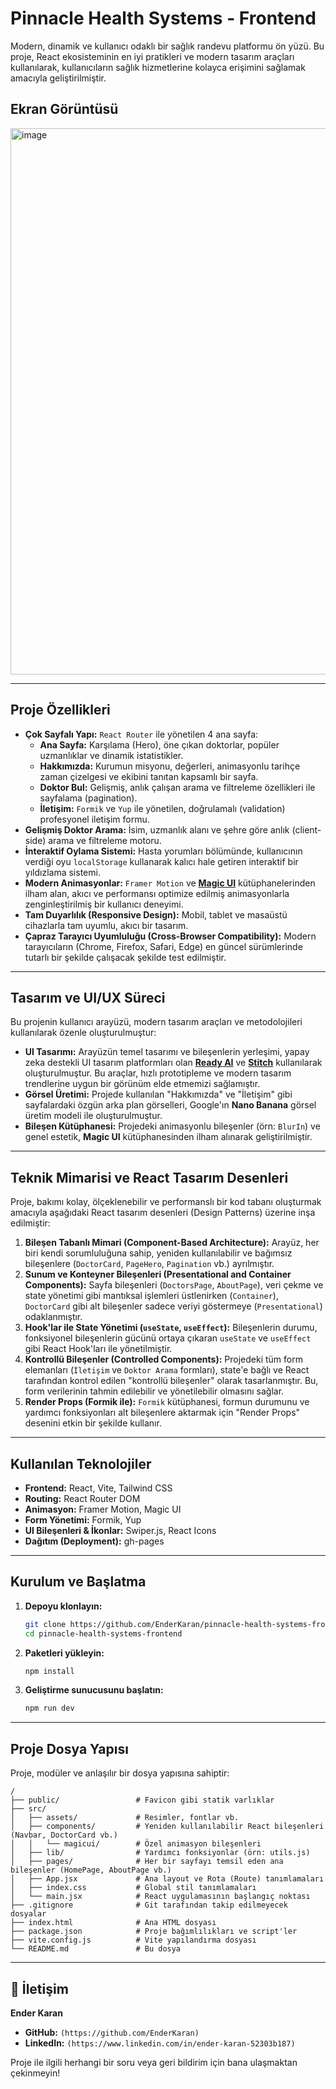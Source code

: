 # Pinnacle Health Systems - Frontend

Modern, dinamik ve kullanıcı odaklı bir sağlık randevu platformu ön yüzü. Bu proje, React ekosisteminin en iyi pratikleri ve modern tasarım araçları kullanılarak, kullanıcıların sağlık hizmetlerine kolayca erişimini sağlamak amacıyla geliştirilmiştir.

## Ekran Görüntüsü
<img width="1911" height="874" alt="image" src="https://github.com/user-attachments/assets/5af70588-daa4-4c36-bd33-6278f5e87db2" />

---

## Proje Özellikleri

- **Çok Sayfalı Yapı:** `React Router` ile yönetilen 4 ana sayfa:
  - **Ana Sayfa:** Karşılama (Hero), öne çıkan doktorlar, popüler uzmanlıklar ve dinamik istatistikler.
  - **Hakkımızda:** Kurumun misyonu, değerleri, animasyonlu tarihçe zaman çizelgesi ve ekibini tanıtan kapsamlı bir sayfa.
  - **Doktor Bul:** Gelişmiş, anlık çalışan arama ve filtreleme özellikleri ile sayfalama (pagination).
  - **İletişim:** `Formik` ve `Yup` ile yönetilen, doğrulamalı (validation) profesyonel iletişim formu.
- **Gelişmiş Doktor Arama:** İsim, uzmanlık alanı ve şehre göre anlık (client-side) arama ve filtreleme motoru.
- **İnteraktif Oylama Sistemi:** Hasta yorumları bölümünde, kullanıcının verdiği oyu `localStorage` kullanarak kalıcı hale getiren interaktif bir yıldızlama sistemi.
- **Modern Animasyonlar:** `Framer Motion` ve [**Magic UI**](https://magicui.design/) kütüphanelerinden ilham alan, akıcı ve performansı optimize edilmiş animasyonlarla zenginleştirilmiş bir kullanıcı deneyimi.
- **Tam Duyarlılık (Responsive Design):** Mobil, tablet ve masaüstü cihazlarla tam uyumlu, akıcı bir tasarım.
- **Çapraz Tarayıcı Uyumluluğu (Cross-Browser Compatibility):** Modern tarayıcıların (Chrome, Firefox, Safari, Edge) en güncel sürümlerinde tutarlı bir şekilde çalışacak şekilde test edilmiştir.

---

## Tasarım ve UI/UX Süreci

Bu projenin kullanıcı arayüzü, modern tasarım araçları ve metodolojileri kullanılarak özenle oluşturulmuştur:

- **UI Tasarımı:** Arayüzün temel tasarımı ve bileşenlerin yerleşimi, yapay zeka destekli UI tasarım platformları olan [**Ready AI**](https://www.ready.io/) ve [**Stitch**](https://stitch.so/) kullanılarak oluşturulmuştur. Bu araçlar, hızlı prototipleme ve modern tasarım trendlerine uygun bir görünüm elde etmemizi sağlamıştır.
- **Görsel Üretimi:** Projede kullanılan "Hakkımızda" ve "İletişim" gibi sayfalardaki özgün arka plan görselleri, Google'ın **Nano Banana** görsel üretim modeli ile oluşturulmuştur.
- **Bileşen Kütüphanesi:** Projedeki animasyonlu bileşenler (örn: `BlurIn`) ve genel estetik, **Magic UI** kütüphanesinden ilham alınarak geliştirilmiştir.

---

##  Teknik Mimarisi ve React Tasarım Desenleri

Proje, bakımı kolay, ölçeklenebilir ve performanslı bir kod tabanı oluşturmak amacıyla aşağıdaki React tasarım desenleri (Design Patterns) üzerine inşa edilmiştir:

1.  **Bileşen Tabanlı Mimari (Component-Based Architecture):** Arayüz, her biri kendi sorumluluğuna sahip, yeniden kullanılabilir ve bağımsız bileşenlere (`DoctorCard`, `PageHero`, `Pagination` vb.) ayrılmıştır.
2.  **Sunum ve Konteyner Bileşenleri (Presentational and Container Components):** Sayfa bileşenleri (`DoctorsPage`, `AboutPage`), veri çekme ve state yönetimi gibi mantıksal işlemleri üstlenirken (`Container`), `DoctorCard` gibi alt bileşenler sadece veriyi göstermeye (`Presentational`) odaklanmıştır.
3.  **Hook'lar ile State Yönetimi (`useState`, `useEffect`):** Bileşenlerin durumu, fonksiyonel bileşenlerin gücünü ortaya çıkaran `useState` ve `useEffect` gibi React Hook'ları ile yönetilmiştir.
4.  **Kontrollü Bileşenler (Controlled Components):** Projedeki tüm form elemanları (`İletişim` ve `Doktor Arama` formları), state'e bağlı ve React tarafından kontrol edilen "kontrollü bileşenler" olarak tasarlanmıştır. Bu, form verilerinin tahmin edilebilir ve yönetilebilir olmasını sağlar.
5.  **Render Props (Formik ile):** `Formik` kütüphanesi, formun durumunu ve yardımcı fonksiyonları alt bileşenlere aktarmak için "Render Props" desenini etkin bir şekilde kullanır.

---

##  Kullanılan Teknolojiler

- **Frontend:** React, Vite, Tailwind CSS
- **Routing:** React Router DOM
- **Animasyon:** Framer Motion, Magic UI
- **Form Yönetimi:** Formik, Yup
- **UI Bileşenleri & İkonlar:** Swiper.js, React Icons
- **Dağıtım (Deployment):** gh-pages

---

## Kurulum ve Başlatma

1.  **Depoyu klonlayın:**
    ```bash
    git clone https://github.com/EnderKaran/pinnacle-health-systems-frontend.git
    cd pinnacle-health-systems-frontend
    ```
2.  **Paketleri yükleyin:**
    ```bash
    npm install
    ```
3.  **Geliştirme sunucusunu başlatın:**
    ```bash
    npm run dev
    ```

---

## Proje Dosya Yapısı

Proje, modüler ve anlaşılır bir dosya yapısına sahiptir:

```
/
├── public/                 # Favicon gibi statik varlıklar
├── src/
│   ├── assets/             # Resimler, fontlar vb.
│   ├── components/         # Yeniden kullanılabilir React bileşenleri (Navbar, DoctorCard vb.)
│   │   └── magicui/        # Özel animasyon bileşenleri
│   ├── lib/                # Yardımcı fonksiyonlar (örn: utils.js)
│   ├── pages/              # Her bir sayfayı temsil eden ana bileşenler (HomePage, AboutPage vb.)
│   ├── App.jsx             # Ana layout ve Rota (Route) tanımlamaları
│   ├── index.css           # Global stil tanımlamaları
│   └── main.jsx            # React uygulamasının başlangıç noktası
├── .gitignore              # Git tarafından takip edilmeyecek dosyalar
├── index.html              # Ana HTML dosyası
├── package.json            # Proje bağımlılıkları ve script'ler
├── vite.config.js          # Vite yapılandırma dosyası
└── README.md               # Bu dosya
```

---

## 👤 İletişim

**Ender Karan**

- **GitHub:** `(https://github.com/EnderKaran)`
- **LinkedIn:** `(https://www.linkedin.com/in/ender-karan-52303b187)`

Proje ile ilgili herhangi bir soru veya geri bildirim için bana ulaşmaktan çekinmeyin!
